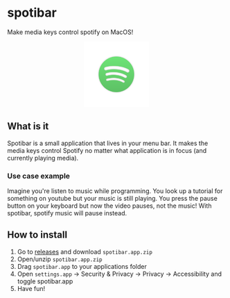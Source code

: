 # spotibar
Make media keys control spotify on MacOS!

<p align="center">
  <img src="https://github.com/mebn/spotibar/blob/main/spotibar/Assets.xcassets/AppIcon.appiconset/1024x1024.png" width="150">
</p>
  
## What is it
Spotibar is a small application that lives in your menu bar. It makes the media keys control Spotify no matter what application is in focus (and currently playing media).

### Use case example
Imagine you're listen to music while programming. You look up a tutorial for something on youtube but your music is still playing. You press the pause button on your keyboard but now the video pauses, not the music! With spotibar, spotify music will pause instead.

## How to install
1. Go to [releases](https://github.com/mebn/spotibar/releases/latest) and download `spotibar.app.zip`
1. Open/unzip `spotibar.app.zip`
1. Drag `spotibar.app` to your applications folder
1. Open `settings.app` -> Security & Privacy -> Privacy -> Accessibility and toggle spotibar.app
1. Have fun!
